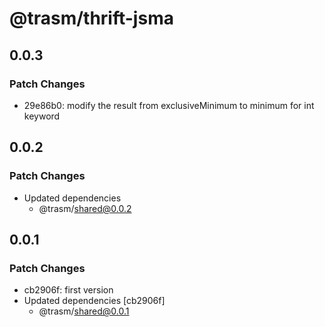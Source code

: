 # @trasm/thrift-jsma

## 0.0.3

### Patch Changes

- 29e86b0: modify the result from exclusiveMinimum to minimum for int keyword

## 0.0.2

### Patch Changes

- Updated dependencies
  - @trasm/shared@0.0.2

## 0.0.1

### Patch Changes

- cb2906f: first version
- Updated dependencies [cb2906f]
  - @trasm/shared@0.0.1
